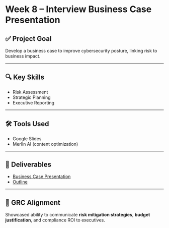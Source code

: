 # Week 8 – Interview Business Case Presentation

## ✅ Project Goal
Develop a business case to improve cybersecurity posture, linking risk to business impact.

---

## 🔍 Key Skills
- Risk Assessment
- Strategic Planning
- Executive Reporting

---

## 🛠 Tools Used
- Google Slides
- Merlin AI (content optimization)

---

## 📂 Deliverables
- [Business Case Presentation](business-case-presentation.pdf)
- [Outline](outline.md)

---

## 🔑 GRC Alignment
Showcased ability to communicate **risk mitigation strategies**, **budget justification**, and compliance ROI to executives.
